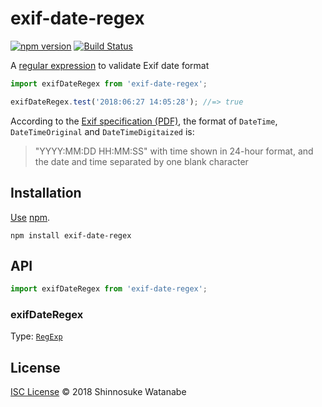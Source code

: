 # exif-date-regex

[![npm version](https://img.shields.io/npm/v/exif-date-regex.svg)](https://www.npmjs.com/package/exif-date-regex)
[![Build Status](https://travis-ci.com/shinnn/exif-date-regex.svg?branch=master)](https://travis-ci.com/shinnn/exif-date-regex)

<!--
A [regular expression](https://developer.mozilla.org/docs/Web/JavaScript/Guide/Regular_Expressions) to validate and parse Exif date format
-->

A [regular expression](https://developer.mozilla.org/docs/Web/JavaScript/Guide/Regular_Expressions) to validate Exif date format

```javascript
import exifDateRegex from 'exif-date-regex';

exifDateRegex.test('2018:06:27 14:05:28'); //=> true
```

<!--
```javascript
import exifDateRegex from 'exif-date-regex';

exifDateRegex.exec('2018:06:27 14:05:28').groups; /*=> {
  year: '2018',
  month: '06',
  date: '27',
  hours: '14',
  minutes: '05',
  seconds: '28'
} */
```
-->

According to the [Exif specification (PDF)](http://www.cipa.jp/std/documents/e/DC-008-Translation-2016-E.pdf), the format of `DateTime`, `DateTimeOriginal` and `DateTimeDigitaized` is:

> "YYYY:MM:DD HH:MM:SS" with time shown in 24-hour
format, and the date and time separated by one blank character

## Installation

[Use](https://docs.npmjs.com/cli/install) [npm](https://docs.npmjs.com/getting-started/what-is-npm).

```
npm install exif-date-regex
```

## API

```javascript
import exifDateRegex from 'exif-date-regex';
```

### exifDateRegex

Type: [`RegExp`](https://developer.mozilla.org/docs/Web/JavaScript/Reference/Global_Objects/RegExp)

<!--
The regular expression has 6 capture groups `year`, `month`, `date`, `hours`, `minutes` and `seconds`.

```javascript
'2016:07:29 00:00:00'.replace(exifDateRegex, '$<year>/$<month>/$<date>'); //=> '2016/07/29'
```
-->

<!--
Leap years are taken into consideration.

```javascript
exifDateRegex.test('2016:02:29 12:30:00'); //=> true
exifDateRegex.test('2017:02:29 12:30:00'); //=> false
```
-->

## License

[ISC License](./LICENSE) © 2018 Shinnosuke Watanabe
